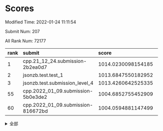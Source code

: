 # Scores

Modified Time: 2022-01-24 11:11:54

Submit Num: 207

All Rank Num: 72177

| rank |               submit               |       score        |       sigma        | pk_num |
| :--- | :--------------------------------- | :----------------- | :----------------- | :----- |
| 1    | cpp.21_12_24.submission-2b2ea0d7   | 1014.0230098154185 | 0.8096110287273154 | 1388   |
| 2    | jsonzb.test.test_1                 | 1013.6847550182952 | 0.8176806841485145 | 1395   |
| 3    | jsonzb.test.submission_level_4     | 1013.4260642525335 | 0.8041185959363639 | 1393   |
| 55   | cpp.2022_01_09.submission-5b0e3de2 | 1004.6852755452909 | 0.7252896607484403 | 1396   |
| 60   | cpp.2022_01_09.submission-816672bd | 1004.0594881147499 | 0.7070047360231283 | 1395   |


<details>
<summary>全部</summary>

| rank |                 submit                 |       score        |       sigma        | pk_num |
| :--- | :------------------------------------- | :----------------- | :----------------- | :----- |
| 1    | cpp.21_12_24.submission-2b2ea0d7       | 1014.0230098154185 | 0.8096110287273154 | 1388   |
| 2    | jsonzb.test.test_1                     | 1013.6847550182952 | 0.8176806841485145 | 1395   |
| 3    | jsonzb.test.submission_level_4         | 1013.4260642525335 | 0.8041185959363639 | 1393   |
| 4    | gobigger.level_3.submission_level_3_26 | 1011.7672153230516 | 0.7902797302608946 | 1391   |
| 5    | gobigger.level_3.submission_level_3_27 | 1011.4366106598599 | 0.7803494529288241 | 1395   |
| 6    | gobigger.level_3.submission_level_3_0  | 1011.4269361083944 | 0.7534107460218368 | 1402   |
| 7    | gobigger.level_3.submission_level_3_1  | 1011.187111699057  | 0.772309702912992  | 1390   |
| 8    | gobigger.level_3.submission_level_3_38 | 1011.1740639790168 | 0.794349843799666  | 1395   |
| 9    | gobigger.level_3.submission_level_3_6  | 1011.1502813891881 | 0.7587283358257823 | 1398   |
| 10   | gobigger.level_3.submission_level_3_31 | 1011.1416055937882 | 0.7682536352257123 | 1399   |
| 11   | gobigger.level_3.submission_level_3_13 | 1010.9949771517768 | 0.7750670059734883 | 1401   |
| 12   | gobigger.level_3.submission_level_3_7  | 1010.8421968413826 | 0.7799896151946505 | 1395   |
| 13   | gobigger.level_3.submission_level_3_49 | 1010.7654267866989 | 0.773832006742009  | 1389   |
| 14   | gobigger.level_3.submission_level_3_41 | 1010.6872399137269 | 0.7589875249299523 | 1394   |
| 15   | gobigger.level_3.submission_level_3_21 | 1010.6715723899047 | 0.7646886567022538 | 1392   |
| 16   | gobigger.level_3.submission_level_3_30 | 1010.5381741397862 | 0.7762011505313481 | 1390   |
| 17   | gobigger.level_3.submission_level_3_39 | 1010.4294549015281 | 0.7703554472793932 | 1393   |
| 18   | gobigger.level_3.submission_level_3_8  | 1010.3996218674357 | 0.774758902482425  | 1392   |
| 19   | gobigger.level_3.submission_level_3_40 | 1010.3423677535619 | 0.7700565323627436 | 1399   |
| 20   | gobigger.level_3.submission_level_3_15 | 1010.285945621863  | 0.7639311999314439 | 1389   |
| 21   | gobigger.level_3.submission_level_3_46 | 1010.2815809407962 | 0.7641821792014843 | 1393   |
| 22   | gobigger.level_3.submission_level_3_5  | 1010.2181710994954 | 0.7643249890303763 | 1395   |
| 23   | gobigger.level_3.submission_level_3_16 | 1010.2045385520948 | 0.7675547069192472 | 1391   |
| 24   | gobigger.level_3.submission_level_3_11 | 1010.2037093525513 | 0.7666961778265589 | 1394   |
| 25   | gobigger.level_3.submission_level_3_10 | 1010.1611337831984 | 0.7690926754217726 | 1391   |
| 26   | gobigger.level_3.submission_level_3_14 | 1010.0522102958927 | 0.7555133914465009 | 1388   |
| 27   | gobigger.level_3.submission_level_3_17 | 1009.9912849564383 | 0.7702281123399521 | 1398   |
| 28   | gobigger.level_3.submission_level_3_20 | 1009.9591552969956 | 0.7661721748986875 | 1391   |
| 29   | gobigger.level_3.submission_level_3_45 | 1009.9499196387626 | 0.7702399565544771 | 1393   |
| 30   | gobigger.level_3.submission_level_3_47 | 1009.701104467173  | 0.7533214117093431 | 1399   |
| 31   | gobigger.level_3.submission_level_3_3  | 1009.6866544064403 | 0.767953884383369  | 1396   |
| 32   | gobigger.level_3.submission_level_3_36 | 1009.6172031139289 | 0.7506083231373715 | 1395   |
| 33   | gobigger.level_3.submission_level_3_34 | 1009.6131703056444 | 0.7483461095661107 | 1393   |
| 34   | gobigger.level_3.submission_level_3_2  | 1009.5344778695077 | 0.7556887476652226 | 1396   |
| 35   | gobigger.level_3.submission_level_3_12 | 1009.5031755824115 | 0.7629952194950498 | 1395   |
| 36   | gobigger.level_3.submission_level_3_28 | 1009.4547972930407 | 0.7465393686935421 | 1396   |
| 37   | gobigger.level_3.submission_level_3_4  | 1009.4249592687753 | 0.7761330756720144 | 1395   |
| 38   | gobigger.level_3.submission_level_3_37 | 1009.403114078721  | 0.7698495240698491 | 1395   |
| 39   | gobigger.level_3.submission_level_3_33 | 1009.3340377684078 | 0.7490187011723133 | 1394   |
| 40   | gobigger.level_3.submission_level_3_32 | 1009.2356674006307 | 0.7543222911750179 | 1398   |
| 41   | gobigger.level_3.submission_level_3_23 | 1009.1220700056615 | 0.7424657159808649 | 1398   |
| 42   | gobigger.level_3.submission_level_3_42 | 1009.0844392594106 | 0.761058366258301  | 1402   |
| 43   | gobigger.level_3.submission_level_3_19 | 1009.0164600561558 | 0.7508352661758212 | 1398   |
| 44   | gobigger.level_3.submission_level_3_48 | 1008.8247763861833 | 0.7507559924493614 | 1396   |
| 45   | gobigger.level_3.submission_level_3_18 | 1008.6899028164557 | 0.7403542515258735 | 1405   |
| 46   | gobigger.level_3.submission_level_3_29 | 1008.6172930593431 | 0.7453621750875395 | 1394   |
| 47   | gobigger.level_3.submission_level_3_44 | 1008.6001275107195 | 0.7268988530176598 | 1390   |
| 48   | gobigger.level_3.submission_level_3_24 | 1008.5711173964067 | 0.7291989524223592 | 1393   |
| 49   | gobigger.level_3.submission_level_3_25 | 1008.1961504399376 | 0.7208554706635965 | 1396   |
| 50   | gobigger.level_3.submission_level_3_35 | 1008.1581817292024 | 0.7636914036121307 | 1387   |
| 51   | gobigger.level_3.submission_level_3_43 | 1008.1416719670214 | 0.7331437505143428 | 1395   |
| 52   | gobigger.level_3.submission_level_3_9  | 1008.0532663783217 | 0.7528290340026339 | 1397   |
| 53   | gobigger.level_3.submission_level_3_22 | 1008.03983461191   | 0.7507344703001338 | 1395   |
| 54   | gobigger.level_1.submission_level_1_35 | 1004.8635508304617 | 0.720109974721016  | 1393   |
| 55   | cpp.2022_01_09.submission-5b0e3de2     | 1004.6852755452909 | 0.7252896607484403 | 1396   |
| 56   | gobigger.level_1.submission_level_1_34 | 1004.6006347383003 | 0.7155836669609302 | 1394   |
| 57   | gobigger.level_1.submission_level_1_7  | 1004.5071562813838 | 0.7177333521230788 | 1395   |
| 58   | gobigger.level_1.submission_level_1_1  | 1004.4113600788604 | 0.7203823472951622 | 1398   |
| 59   | gobigger.level_1.submission_level_1_11 | 1004.1324264329604 | 0.7161274628029756 | 1391   |
| 60   | cpp.2022_01_09.submission-816672bd     | 1004.0594881147499 | 0.7070047360231283 | 1395   |
| 61   | gobigger.level_1.submission_level_1_8  | 1004.027229375344  | 0.7121987850745399 | 1392   |
| 62   | gobigger.level_1.submission_level_1_6  | 1003.9990775704172 | 0.7152543329866761 | 1389   |
| 63   | gobigger.level_1.submission_level_1_32 | 1003.9848225933447 | 0.7163857796641602 | 1394   |
| 64   | gobigger.level_1.submission_level_1_21 | 1003.8598298914391 | 0.7155647401850235 | 1394   |
| 65   | gobigger.level_1.submission_level_1_23 | 1003.8318923103104 | 0.7095642529156697 | 1396   |
| 66   | gobigger.level_1.submission_level_1_26 | 1003.8260469024784 | 0.7177471263780261 | 1393   |
| 67   | gobigger.level_1.submission_level_1_41 | 1003.8058136816502 | 0.7164642096506466 | 1394   |
| 68   | gobigger.level_1.submission_level_1_27 | 1003.7985805250347 | 0.7221087664835178 | 1392   |
| 69   | gobigger.level_1.submission_level_1_42 | 1003.7416746479456 | 0.7267710983766047 | 1394   |
| 70   | gobigger.level_1.submission_level_1_38 | 1003.7393221984255 | 0.7131815044879681 | 1395   |
| 71   | gobigger.level_1.submission_level_1_36 | 1003.6827251130281 | 0.7103592878666536 | 1399   |
| 72   | gobigger.level_1.submission_level_1_0  | 1003.656849375453  | 0.7173357615396586 | 1398   |
| 73   | gobigger.level_1.submission_level_1_5  | 1003.6316851610972 | 0.7163813494270258 | 1393   |
| 74   | gobigger.level_1.submission_level_1_9  | 1003.6217138750602 | 0.7078855338587509 | 1397   |
| 75   | gobigger.level_1.submission_level_1_33 | 1003.5952694879488 | 0.7123725324970764 | 1398   |
| 76   | gobigger.level_1.submission_level_1_28 | 1003.5112320980627 | 0.7196178126896267 | 1398   |
| 77   | gobigger.level_1.submission_level_1_45 | 1003.4327252541252 | 0.7083366864596884 | 1394   |
| 78   | gobigger.level_1.submission_level_1_3  | 1003.3367879699686 | 0.7168141035774241 | 1394   |
| 79   | gobigger.level_1.submission_level_1_31 | 1003.3300295705052 | 0.7129957833666501 | 1393   |
| 80   | gobigger.level_1.submission_level_1_37 | 1003.1752510391924 | 0.729209651576884  | 1402   |
| 81   | gobigger.level_1.submission_level_1_16 | 1003.1674449387364 | 0.7243907382750338 | 1396   |
| 82   | gobigger.level_1.submission_level_1_17 | 1003.148114197375  | 0.7233138697864331 | 1390   |
| 83   | gobigger.level_1.submission_level_1_22 | 1003.1095626237255 | 0.7083946048421423 | 1397   |
| 84   | gobigger.level_1.submission_level_1_4  | 1003.1029211361415 | 0.7097628868100432 | 1400   |
| 85   | gobigger.level_1.submission_level_1_15 | 1003.079643281549  | 0.7091424899130009 | 1395   |
| 86   | gobigger.level_1.submission_level_1_30 | 1003.0178408525311 | 0.7172161019777382 | 1393   |
| 87   | gobigger.level_1.submission_level_1_49 | 1002.9968941112681 | 0.7185578943048387 | 1397   |
| 88   | gobigger.level_1.submission_level_1_46 | 1002.8003933923504 | 0.7144310497566834 | 1395   |
| 89   | gobigger.level_1.submission_level_1_10 | 1002.7950358389525 | 0.716051034353147  | 1395   |
| 90   | gobigger.level_1.submission_level_1_2  | 1002.7695610631215 | 0.7106279807483088 | 1399   |
| 91   | gobigger.level_1.submission_level_1_18 | 1002.7105296719332 | 0.7213112678230467 | 1395   |
| 92   | gobigger.level_1.submission_level_1_48 | 1002.7090735747691 | 0.7110517477086358 | 1390   |
| 93   | gobigger.level_1.submission_level_1_39 | 1002.7051024120983 | 0.7152701848479909 | 1395   |
| 94   | gobigger.level_1.submission_level_1_12 | 1002.678553630316  | 0.7050788364735423 | 1392   |
| 95   | gobigger.level_1.submission_level_1_13 | 1002.6724041998914 | 0.7047594161323764 | 1400   |
| 96   | gobigger.level_1.submission_level_1_40 | 1002.6333568022525 | 0.7141067271319044 | 1390   |
| 97   | gobigger.level_1.submission_level_1_44 | 1002.5625623320868 | 0.7094945387233192 | 1397   |
| 98   | gobigger.level_1.submission_level_1_20 | 1002.5384695940339 | 0.7032260845235632 | 1392   |
| 99   | gobigger.level_1.submission_level_1_25 | 1002.4761909271851 | 0.7130578944392668 | 1399   |
| 100  | gobigger.level_1.submission_level_1_24 | 1002.4307477912115 | 0.7161298064509577 | 1394   |
| 101  | gobigger.level_1.submission_level_1_19 | 1002.1574834888039 | 0.7132727292399949 | 1391   |
| 102  | gobigger.level_1.submission_level_1_14 | 1002.133963259682  | 0.7219616476467218 | 1397   |
| 103  | gobigger.level_1.submission_level_1_47 | 1001.9857459618478 | 0.7126234410665196 | 1396   |
| 104  | gobigger.level_1.submission_level_1_29 | 1001.9770036669177 | 0.7056022900329336 | 1389   |
| 105  | gobigger.level_1.submission_level_1_43 | 1001.2488901345795 | 0.7152248578763246 | 1398   |
| 106  | gobigger.random.submission_random_41   | 997.7883352531151  | 0.7014149458332936 | 1393   |
| 107  | gobigger.random.submission_random_18   | 997.4447736777116  | 0.7063744874921027 | 1398   |
| 108  | gobigger.random.submission_random_16   | 996.8728832077007  | 0.7054891979540376 | 1395   |
| 109  | gobigger.random.submission_random_14   | 996.679292783685   | 0.7078071302897473 | 1395   |
| 110  | gobigger.random.submission_random_42   | 996.560325216353   | 0.7130683829633911 | 1396   |
| 111  | gobigger.random.submission_random_28   | 996.5236329215628  | 0.7178760198470845 | 1397   |
| 112  | gobigger.random.submission_random_26   | 996.4921543536625  | 0.7009300957826277 | 1396   |
| 113  | gobigger.random.submission_random_13   | 996.4705252191329  | 0.7104966505808864 | 1393   |
| 114  | gobigger.random.submission_random_8    | 996.4190853235983  | 0.6960408810349887 | 1392   |
| 115  | gobigger.random.submission_random_17   | 996.3709994971398  | 0.7122503851253577 | 1397   |
| 116  | gobigger.random.submission_random_21   | 996.253617755374   | 0.7035064655661586 | 1397   |
| 117  | gobigger.random.submission_random_36   | 996.2306539731896  | 0.7102434768990138 | 1396   |
| 118  | gobigger.random.submission_random_27   | 996.1416183809165  | 0.7111333728475483 | 1391   |
| 119  | gobigger.random.submission_random_23   | 996.1350231669979  | 0.7183273148218099 | 1396   |
| 120  | gobigger.random.submission_random_24   | 996.129676872017   | 0.7134454528467293 | 1398   |
| 121  | gobigger.random.submission_random_20   | 996.0450984074688  | 0.7256182921742265 | 1392   |
| 122  | gobigger.random.submission_random_11   | 995.9696421726866  | 0.7104787232791602 | 1393   |
| 123  | gobigger.random.submission_random_12   | 995.9686334785769  | 0.6943324723390767 | 1394   |
| 124  | gobigger.random.submission_random_25   | 995.9183355003265  | 0.7237988526549494 | 1397   |
| 125  | gobigger.random.submission_random_48   | 995.9002762697452  | 0.7204301629139906 | 1396   |
| 126  | gobigger.random.submission_random_45   | 995.8987691090491  | 0.7121610968371427 | 1395   |
| 127  | gobigger.random.submission_random_44   | 995.8452932913775  | 0.7139358342111295 | 1396   |
| 128  | gobigger.random.submission_random_9    | 995.8281514198235  | 0.7227767320036118 | 1393   |
| 129  | gobigger.random.submission_random_47   | 995.8218096130746  | 0.7021775045889275 | 1397   |
| 130  | gobigger.random.submission_random_40   | 995.8122685035676  | 0.7172926409021108 | 1398   |
| 131  | gobigger.random.submission_random_33   | 995.8068768616521  | 0.7210549728360967 | 1390   |
| 132  | gobigger.random.submission_random_15   | 995.7588541280053  | 0.6974534112025651 | 1397   |
| 133  | gobigger.random.submission_random_6    | 995.7455768514441  | 0.7071215331320135 | 1393   |
| 134  | gobigger.random.submission_random_22   | 995.7318115730394  | 0.7082817819723133 | 1391   |
| 135  | gobigger.random.submission_random_32   | 995.6775393385502  | 0.7266904166087353 | 1394   |
| 136  | gobigger.random.submission_random_1    | 995.6433601217665  | 0.7160464853062696 | 1399   |
| 137  | gobigger.random.submission_random_4    | 995.6232540544627  | 0.6970216182902016 | 1395   |
| 138  | gobigger.random.submission_random_0    | 995.611932644788   | 0.70908501758214   | 1393   |
| 139  | gobigger.random.submission_random_10   | 995.6091477427615  | 0.7042141099522686 | 1395   |
| 140  | gobigger.random.submission_random_39   | 995.4649077309924  | 0.7008976924028812 | 1398   |
| 141  | gobigger.random.submission_random_34   | 995.3779816004379  | 0.6948991815094465 | 1393   |
| 142  | gobigger.random.submission_random_7    | 995.3563363446364  | 0.7211888102740279 | 1400   |
| 143  | gobigger.random.submission_random_38   | 995.3513292574245  | 0.7081624520878929 | 1394   |
| 144  | gobigger.random.submission_random_46   | 995.3269566948456  | 0.7269380237828543 | 1396   |
| 145  | gobigger.random.submission_random_31   | 995.309052522613   | 0.7060804201369366 | 1389   |
| 146  | gobigger.random.submission_random_30   | 995.2669367638763  | 0.7232064479735837 | 1388   |
| 147  | gobigger.random.submission_random_49   | 995.2463965703408  | 0.7099296946495595 | 1394   |
| 148  | gobigger.random.submission_random_2    | 995.2115125785951  | 0.7022084419757074 | 1395   |
| 149  | gobigger.random.submission_random_43   | 995.1715640523711  | 0.7045097443045953 | 1396   |
| 150  | gobigger.random.submission_random_29   | 995.0500690246614  | 0.7059481421635563 | 1398   |
| 151  | gobigger.random.submission_random_5    | 994.9574240331805  | 0.7102032158823188 | 1395   |
| 152  | gobigger.random.submission_random_3    | 994.8184566755136  | 0.7171452159607148 | 1396   |
| 153  | gobigger.random.submission_random_37   | 994.6704308419318  | 0.7084025138584821 | 1392   |
| 154  | gobigger.level_2.submission_level_2_45 | 994.5611337458939  | 0.739026794062177  | 1393   |
| 155  | gobigger.level_2.submission_level_2_19 | 994.5151556895556  | 0.7380875187841722 | 1400   |
| 156  | gobigger.random.submission_random_19   | 994.1326847431552  | 0.7229294362758308 | 1390   |
| 157  | gobigger.level_2.submission_level_2_48 | 994.0847511474196  | 0.7195468906556286 | 1398   |
| 158  | gobigger.level_2.submission_level_2_13 | 993.6767843529155  | 0.7176449071278931 | 1395   |
| 159  | gobigger.random.submission_random_35   | 993.4970379839733  | 0.7107210740178066 | 1396   |
| 160  | gobigger.level_2.submission_level_2_14 | 993.4283149725603  | 0.734202627724192  | 1393   |
| 161  | gobigger.level_2.submission_level_2_9  | 993.3259515301091  | 0.743124809504843  | 1391   |
| 162  | gobigger.level_2.submission_level_2_25 | 993.2436924336096  | 0.7239592349414169 | 1394   |
| 163  | gobigger.level_2.submission_level_2_23 | 993.2308568177285  | 0.7320122308102976 | 1393   |
| 164  | gobigger.level_2.submission_level_2_28 | 993.0864661762852  | 0.7398818668904105 | 1389   |
| 165  | gobigger.level_2.submission_level_2_38 | 993.0821737243057  | 0.7370886152307733 | 1392   |
| 166  | gobigger.level_2.submission_level_2_4  | 993.0068302737941  | 0.7440003198981937 | 1401   |
| 167  | gobigger.level_2.submission_level_2_12 | 992.9578628029462  | 0.7358882938914273 | 1397   |
| 168  | gobigger.level_2.submission_level_2_17 | 992.8345158169078  | 0.747200386842829  | 1393   |
| 169  | gobigger.level_2.submission_level_2_8  | 992.6502976028443  | 0.7589621855574171 | 1394   |
| 170  | gobigger.level_2.submission_level_2_7  | 992.6016762243792  | 0.7339836035034382 | 1393   |
| 171  | gobigger.level_2.submission_level_2_47 | 992.3695750596586  | 0.739202326081616  | 1395   |
| 172  | gobigger.level_2.submission_level_2_24 | 992.3271658277923  | 0.748902637664822  | 1393   |
| 173  | gobigger.level_2.submission_level_2_44 | 992.3179652035082  | 0.7350671769215406 | 1393   |
| 174  | gobigger.level_2.submission_level_2_22 | 992.3065778942648  | 0.7253101272862711 | 1393   |
| 175  | gobigger.level_2.submission_level_2_10 | 992.2960480239005  | 0.7308487688780084 | 1397   |
| 176  | gobigger.level_2.submission_level_2_35 | 992.2911407735835  | 0.740878432557211  | 1393   |
| 177  | gobigger.level_2.submission_level_2_42 | 992.2632241027924  | 0.7455575137726557 | 1400   |
| 178  | gobigger.level_2.submission_level_2_36 | 992.260233720937   | 0.7620233618712572 | 1397   |
| 179  | gobigger.level_2.submission_level_2_40 | 992.2570834936932  | 0.7441768774159171 | 1398   |
| 180  | gobigger.level_2.submission_level_2_3  | 992.07034341862    | 0.7494917059189202 | 1389   |
| 181  | gobigger.level_2.submission_level_2_49 | 992.0484170977271  | 0.7483740831289851 | 1394   |
| 182  | gobigger.level_2.submission_level_2_1  | 991.9888798866504  | 0.7621891699537803 | 1397   |
| 183  | gobigger.level_2.submission_level_2_18 | 991.985847853324   | 0.7447116729864967 | 1394   |
| 184  | gobigger.level_2.submission_level_2_46 | 991.9785221996774  | 0.7417311016224236 | 1397   |
| 185  | gobigger.level_2.submission_level_2_15 | 991.9478191056885  | 0.7565293670151835 | 1395   |
| 186  | gobigger.level_2.submission_level_2_21 | 991.9337495953778  | 0.749601899472689  | 1396   |
| 187  | gobigger.level_2.submission_level_2_34 | 991.8753480862086  | 0.7473345691544581 | 1394   |
| 188  | gobigger.level_2.submission_level_2_20 | 991.8634604403752  | 0.7519792290393454 | 1397   |
| 189  | gobigger.level_2.submission_level_2_32 | 991.8392792601874  | 0.7474668660887167 | 1399   |
| 190  | gobigger.level_2.submission_level_2_30 | 991.8033676109974  | 0.7377026403867641 | 1396   |
| 191  | gobigger.level_2.submission_level_2_29 | 991.7851250345674  | 0.7582151054210989 | 1396   |
| 192  | gobigger.level_2.submission_level_2_6  | 991.7458372584757  | 0.7575286978888629 | 1397   |
| 193  | gobigger.level_2.submission_level_2_5  | 991.6195249545038  | 0.7604261316777092 | 1391   |
| 194  | gobigger.level_2.submission_level_2_16 | 991.483057525119   | 0.7483216878575867 | 1394   |
| 195  | gobigger.level_2.submission_level_2_41 | 991.4640579005146  | 0.7341741449332072 | 1398   |
| 196  | gobigger.level_2.submission_level_2_39 | 991.4131864232304  | 0.7501141958729616 | 1391   |
| 197  | gobigger.level_2.submission_level_2_0  | 991.3638088639768  | 0.747581998183662  | 1389   |
| 198  | gobigger.level_2.submission_level_2_31 | 991.3105297486092  | 0.7437416784840725 | 1395   |
| 199  | gobigger.level_2.submission_level_2_2  | 991.2005166996998  | 0.7477259067204884 | 1395   |
| 200  | gobigger.level_2.submission_level_2_33 | 990.7108945325299  | 0.7517402949669824 | 1393   |
| 201  | gobigger.level_2.submission_level_2_11 | 990.5893905622597  | 0.7529183841325371 | 1397   |
| 202  | gobigger.level_2.submission_level_2_43 | 990.4845820969562  | 0.7556428835552167 | 1393   |
| 203  | gobigger.level_2.submission_level_2_26 | 990.2266130225461  | 0.7824630062180108 | 1398   |
| 204  | gobigger.level_2.submission_level_2_27 | 990.1830524355056  | 0.7394235619959184 | 1394   |
| 205  | gobigger.level_2.submission_level_2_37 | 989.9581188123569  | 0.7536086501481101 | 1393   |
| 206  | gobigger.none.submission_none_1        | 977.2158347049916  | 1.300057532957941  | 1395   |
| 207  | gobigger.none.submission_none_0        | 976.996085923555   | 1.499236930705194  | 1396   |

</details>